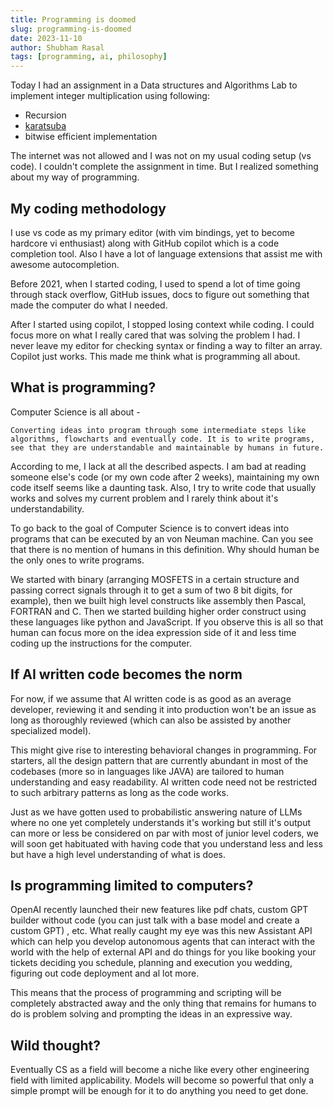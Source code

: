 ```yaml
---
title: Programming is doomed
slug: programming-is-doomed
date: 2023-11-10
author: Shubham Rasal
tags: [programming, ai, philosophy]
---
```


Today I had an assignment in a Data structures and Algorithms Lab to implement integer multiplication using following:

- Recursion
- [karatsuba](https://courses.csail.mit.edu/6.006/spring11/exams/notes3-karatsuba)
- bitwise efficient implementation

The internet was not allowed and I was not on my usual coding setup (vs code).
I couldn't complete the assignment in time. But I realized something about my way of programming. 
## My coding methodology

I use vs code as my primary editor (with vim bindings, yet to become hardcore vi enthusiast) along with GitHub copilot which is a code completion tool. Also I have a lot of language extensions that assist me with awesome autocompletion.

Before 2021, when I started coding, I used to spend a lot of time going through stack overflow, GitHub issues, docs to figure out something that made the computer do what I needed.

After I started using copilot, I stopped losing context while coding. I could focus more on what I really cared that was solving the problem I had. I never leave my editor for checking syntax or finding a way to filter an array. Copilot just works. This made me think what is programming all about. 


## What is programming?

Computer Science is all about -

`Converting ideas into program through some intermediate steps like algorithms, flowcharts and eventually code. It is to write programs, see that they are understandable and maintainable by humans in future.`

According to me, I lack at all the described aspects. I am bad at reading someone else's code (or my own code after 2 weeks), maintaining my own code itself seems like a daunting task. Also, I try to write code that usually works and solves my current problem and I rarely think about it's understandability.

To go back to the goal of Computer Science is to convert ideas into programs that can be executed by an von Neuman machine. Can you see that there is no mention of humans in this definition. Why should human be the only ones to write programs. 

We started with binary (arranging MOSFETS in a certain structure and passing correct signals through it to get a sum of two 8 bit digits, for example), then we built high level constructs like assembly then Pascal, FORTRAN and C. Then we started building higher order construct using these languages like python and JavaScript. If you observe this is all so that human can focus more on the idea expression side of it and less time coding up the instructions for the computer. 

## If AI written code becomes the norm

For now, if we assume that AI written code is as good as an average developer, reviewing it and sending it into production won't be an issue as long as thoroughly reviewed (which can also be assisted by another specialized model).

This might give rise to interesting behavioral  changes in programming. For starters, all the design pattern that are currently abundant in most of the codebases (more so in languages like JAVA) are tailored to human understanding and easy readability. AI written code need not be restricted to such arbitrary patterns as long as the code works. 

Just as we have gotten used to probabilistic answering nature of LLMs where no one yet completely understands it's working but still it's output can more or less be considered on par with most of junior level coders, we will soon get habituated with having code that you understand less and less but have a high level understanding of what is does. 
## Is programming limited to computers?

OpenAI recently launched their new features like pdf chats, custom GPT builder without code (you can just talk with a base model and create a custom GPT) , etc. What really caught my eye was this new Assistant API which can help you develop autonomous agents that can interact with the world with the help of external API and do things for you like booking your tickets deciding you schedule, planning and execution you wedding, figuring out code deployment and al lot more.

This means that the process of programming and scripting will be completely abstracted away and the only thing that remains for humans to do is problem solving and prompting the ideas in an expressive way.

## Wild thought?

Eventually CS as a field will become a niche like every other engineering field with limited applicability. Models will become so powerful that only a simple prompt will be enough for it to do anything you need to get done. 

